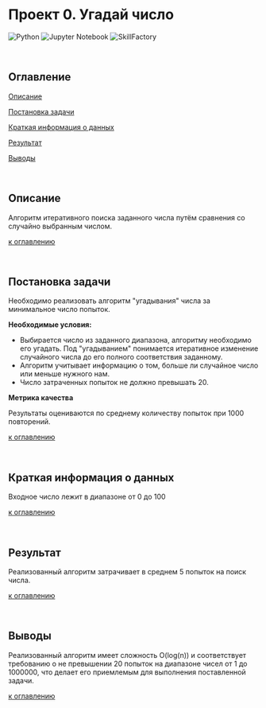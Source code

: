 # Проект 0. Угадай число
![Python](https://img.shields.io/badge/python-3670A0?logo=python&logoColor=ffdd54)
![Jupyter Notebook](https://img.shields.io/badge/jupyter-%23FA0F00.svg?logo=jupyter&logoColor=white)
![SkillFactory](https://img.shields.io/badge/-SkillFactory-green)

<br/>

## Оглавление
[ Описание](#описание)

[ Постановка задачи](#постановка-задачи)

[ Краткая информация о данных](#краткая-информация-о-данных)

[ Результат](#результат)

[ Выводы](#выводы)

<br/>

## Описание
Алгоритм итеративного поиска заданного числа путём сравнения со случайно выбранным числом.

[к оглавлению](#оглавление)

<br/>

## Постановка задачи
Необходимо реализовать алгоритм "угадывания" числа за минимальное число попыток.

**Необходимые условия:**
- Выбирается число из заданного диапазона, алгоритму необходимо его угадать. Под "угадыванием" понимается итеративное изменение случайного числа до его полного соответствия заданному. 
- Алгоритм учитывает информацию о том, больше ли случайное число или меньше нужного нам.
- Число затраченных попыток не должно превышать 20.

**Метрика качества**

Результаты оцениваются по среднему количеству попыток при 1000 повторений.

[к оглавлению](#оглавление)

<br/>

## Краткая информация о данных
Входное число лежит в диапазоне от 0 до 100

[к оглавлению](#оглавление)

<br/>

## Результат

Реализованный алгоритм затрачивает в среднем 5 попыток на поиск числа.

[к оглавлению](#оглавление)

<br/>

## Выводы
Реализованный алгоритм имеет сложность O(log(n)) и соответствует требованию о не превышении 20 попыток на диапазоне чисел от 1 до 1000000, что делает его приемлемым для выполнения поставленной задачи.

[к оглавлению](#оглавление)
